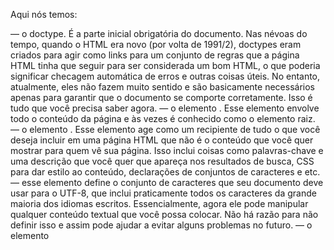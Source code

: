 Aqui nós temos:

<!DOCTYPE html> — o doctype. É a parte inicial obrigatória do documento. Nas névoas do tempo, quando o HTML era novo (por volta de 1991/2), doctypes eram criados para agir como links para um conjunto de regras que a página HTML tinha que seguir para ser considerada um bom HTML, o que poderia significar checagem automática de erros e outras coisas úteis. No entanto, atualmente, eles não fazem muito sentido e são basicamente necessários apenas para garantir que o documento se comporte corretamente. Isso é tudo que você precisa saber agora.
<html></html> — o elemento <html>. Esse elemento envolve todo o conteúdo da página e às vezes é conhecido como o elemento raiz.
<head></head> — o elemento <head>. Esse elemento age como um recipiente de tudo o que você deseja incluir em uma página HTML que não é o conteúdo que você quer mostrar para quem vê sua página. Isso inclui coisas como palavras-chave e uma descrição que você quer que apareça nos resultados de busca, CSS para dar estilo ao conteúdo, declarações de conjuntos de caracteres e etc.
<meta charset="utf-8"> — esse elemento define o conjunto de caracteres que seu documento deve usar para o UTF-8, que inclui praticamente todos os caracteres da grande maioria dos idiomas escritos. Essencialmente, agora ele pode manipular qualquer conteúdo textual que você possa colocar. Não há razão para não definir isso e assim pode ajudar a evitar alguns problemas no futuro.
<title></title> — o elemento <title>. Ele define o título da sua página, que é o título que aparece na guia do navegador onde sua página é carregada. Ele também é usado para descrever a página quando você a adiciona aos favoritos.
<body></body> — o elemento <body>. Contém todo o conteúdo que você quer mostrar ao público que visita sua página, seja texto, imagens, vídeos, jogos, faixas de áudio reproduzíveis ou qualquer outra coisa.

O elemento **HTML <meta> **define qualquer informação de metadados que não podem ser definidos por outros elementos HTML. (<base>, <link>, <script>, <style> ou <title>).

CSS:
<padding> - o espaço ao redor do conteúdo (ex.: ao redor do texto de um parágrafo).
<border> - a linha sólida do lado de fora do padding.
<margin> - o espaço externo a um elemento.
<width> - (largura de um elemento).
<background-color> - a cor atrás do conteúdo de um elemento e do padding.
<color> - a cor do conteúdo de um elemento (geralmente texto).
<text-shadow> - cria uma sombra no texto dentro de um elemento.
<display> - define a maneira de dispor um elemento (não se preocupe com isso ainda).


ver depois :
MARGIN
PADDING

1. Ler o css basico do mozila de novo.
2. Ver mais propiedades css(site Maujor);
3. Testar mais ainda.




1.pesquisae propiedade css flexbox



NÃO COPIAR!!!
1. Estudar pseudo classes;
2. Estudar o position;
3. Estudar os top right bottom left
4. Fazer o menu, estudando o tutorial(ais), 
5. Continuar no site tentando manter a mesma diagramação: preenchimento, espaçamento, tamanho de fonte...



1. Estudar tutorial css grid.
2. Fazer lista de personagens ; a lista deve ter foto, nome, origem, poderes.
3. Personagens destacaveis devem ser diferentes.
4. Colocar duas classes em um elemento ex.(<div class="arroz-com-carne feijão-e-batata">),